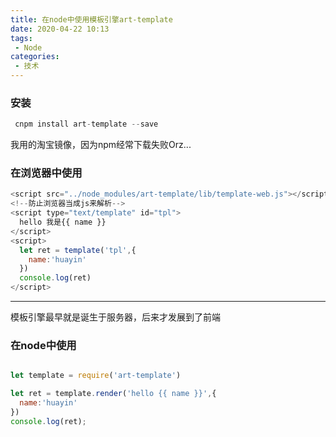 ```yaml
---
title: 在node中使用模板引擎art-template
date: 2020-04-22 10:13
tags:
 - Node
categories: 
 - 技术
---
```


### 安装
```js
 cnpm install art-template --save 
```
我用的淘宝镜像，因为npm经常下载失败Orz...

### 在浏览器中使用
```js
<script src="../node_modules/art-template/lib/template-web.js"></script>
<!--防止浏览器当成js来解析-->
<script type="text/template" id="tpl">
  hello 我是{{ name }}
</script>
<script>
  let ret = template('tpl',{
    name:'huayin'
  })
  console.log(ret)
</script>
```
---
模板引擎最早就是诞生于服务器，后来才发展到了前端

### 在node中使用
                                                                                   
```js

let template = require('art-template')

let ret = template.render('hello {{ name }}',{
  name:'huayin'
})
console.log(ret);
```
